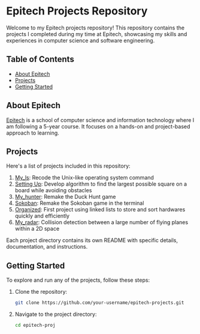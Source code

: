 # Epitech Projects Repository

Welcome to my Epitech projects repository! This repository contains the projects I completed during my time at Epitech, showcasing my skills and experiences in computer science and software engineering.

## Table of Contents

- [About Epitech](#about-epitech)
- [Projects](#projects)
- [Getting Started](#getting-started)

## About Epitech

[Epitech](https://www.epitech.eu/) is a school of computer science and information technology where I am following a 5-year course. It focuses on a hands-on and project-based approach to learning.

## Projects

Here's a list of projects included in this repository:

1. [My_ls](https://github.com/EpitechPromo2028/B-PSU-100-MLH-1-1-myls-charlotte.weston): Recode the Unix-like operating system command
2. [Setting Up](https://github.com/EpitechPromo2028/B-CPE-110-MLH-1-1-settingup-charlotte.weston): Develop algorithm to find the largest possible square on a board while avoiding obstacles
3. [My_hunter](https://github.com/EpitechPromo2028/B-MUL-100-MLH-1-1-myhunter-charlotte.weston): Remake the Duck Hunt game
4. [Sokoban](https://github.com/EpitechPromo2028/B-PSU-100-MLH-1-1-sokoban-charlotte.weston): Remake the Sokoban game in the terminal
5. [Organized](https://github.com/EpitechPromo2028/B-CPE-110-MLH-1-1-organized-charlotte.weston): First project using linked lists to store and sort hardwares quickly and efficiently
6. [My_radar](https://github.com/EpitechPromo2028/B-MUL-100-MLH-1-1-myradar-charlotte.weston): Collision detection between a large number of flying planes within a 2D space

Each project directory contains its own README with specific details, documentation, and instructions.

## Getting Started

To explore and run any of the projects, follow these steps:

1. Clone the repository:

    ```bash
    git clone https://github.com/your-username/epitech-projects.git
    ```

2. Navigate to the project directory:

    ```bash
    cd epitech-proj
